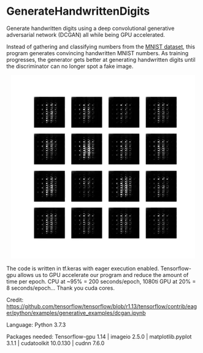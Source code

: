 # GenerateHandwrittenDigits
Generate handwritten digits using a deep convolutional generative adversarial network (DCGAN) all while being GPU accelerated.

Instead of gathering and classifying numbers from the [MNIST dataset](http://yann.lecun.com/exdb/mnist/), this program generates
convincing handwritten MNIST numbers. As training progresses, the generator gets better at generating handwritten digits until the discriminator can no longer spot a fake image.
<p align="center"> 
<img src="dcgan.gif">
</p>
The code is written in tf.keras with eager execution enabled. Tensorflow-gpu allows us to GPU accelerate our program and reduce the
amount of time per epoch. CPU at ~95% = 200 seconds/epoch, 1080ti GPU at 20% = 8 seconds/epoch... Thank you cuda cores.

Credit: https://github.com/tensorflow/tensorflow/blob/r1.13/tensorflow/contrib/eager/python/examples/generative_examples/dcgan.ipynb


Language: Python 3.7.3

Packages needed: Tensorflow-gpu 1.14 | imageio 2.5.0 | matplotlib.pyplot 3.1.1 | cudatoolkit 10.0.130 | cudnn 7.6.0
